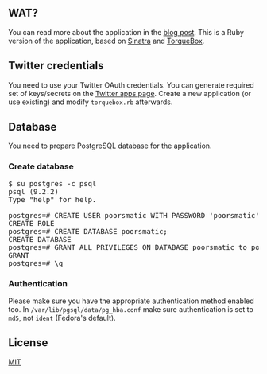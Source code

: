 ## WAT?

You can read more about the application in the [blog post](http://immutant.org/news/2012/12/11/openshift-postgresql). This is a Ruby version of the application, based on [Sinatra](http://www.sinatrarb.com/) and [TorqueBox](http://torquebox.org/).

## Twitter credentials

You need to use your Twitter OAuth credentials. You can generate required set of keys/secrets on the [Twitter apps page](https://dev.twitter.com/apps). Create a new application (or use existing) and modify `torquebox.rb` afterwards.

## Database

You need to prepare PostgreSQL database for the application.

### Create database

<pre>
$ su postgres -c psql 
psql (9.2.2)
Type "help" for help.

postgres=# CREATE USER poorsmatic WITH PASSWORD 'poorsmatic';
CREATE ROLE
postgres=# CREATE DATABASE poorsmatic;
CREATE DATABASE
postgres=# GRANT ALL PRIVILEGES ON DATABASE poorsmatic to poorsmatic;
GRANT
postgres=# \q
</pre>

### Authentication

Please make sure you have the appropriate authentication method enabled too. In `/var/lib/pgsql/data/pg_hba.conf` make sure authentication is set to `md5`, not `ident` (Fedora's default).

## License

[MIT](https://github.com/torquebox/torquebox/blob/master/examples/poorsmatic/LICENSE)
